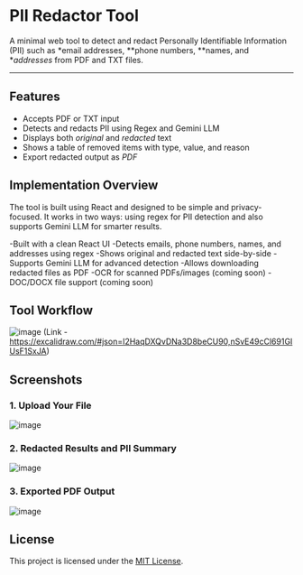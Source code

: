 # PII Redactor Tool

A minimal web tool to detect and redact Personally Identifiable Information (PII) such as *email addresses, **phone numbers, **names, and **addresses* from PDF and TXT files.

---

## Features

- Accepts PDF or TXT input  
- Detects and redacts PII using Regex and Gemini LLM  
- Displays both *original* and *redacted* text  
- Shows a table of removed items with type, value, and reason  
- Export redacted output as *PDF*

## Implementation Overview

The tool is built using React and designed to be simple and privacy-focused. It works in two ways: using regex for PII detection and also supports Gemini LLM for smarter results.

-Built with a clean React UI
-Detects emails, phone numbers, names, and addresses using regex
-Shows original and redacted text side-by-side
-Supports Gemini LLM for advanced detection
-Allows downloading redacted files as PDF
-OCR for scanned PDFs/images (coming soon)
-DOC/DOCX file support (coming soon)

## Tool Workflow
![image](https://github.com/user-attachments/assets/16ac210e-6351-4d73-bdb0-7df85049c842) 
(Link -https://excalidraw.com/#json=I2HaqDXQvDNa3D8beCU90,nSvE49cCl691GIUsF1SxJA)

## Screenshots

### 1. Upload Your File 
![image](https://github.com/user-attachments/assets/797aae1d-ee88-4bd2-a69f-cca075d86d54)

### 2. Redacted Results and PII Summary  
![image](https://github.com/user-attachments/assets/9869b495-19b7-4c1e-9470-f90675d116d2)

### 3. Exported PDF Output
![image](https://github.com/user-attachments/assets/d131788a-9f03-46da-aa3c-bc64b964ae83)

## License

This project is licensed under the [MIT License](./LICENSE).
